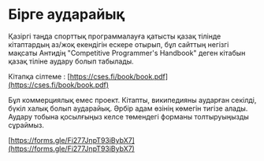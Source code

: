 # Бірге аударайық

Қазіргі таңда спорттық программалауға қатысты қазақ тілінде кітаптардың аз/жоқ екендігін ескере отырып, бұл сайттың негізгі мақсаты Антидің "Competitive Programmer's Handbook" деген кітабын қазақ тіліне аудару болып табылады. 

Кітапқа сілтеме : [https://cses.fi/book/book.pdf](https://cses.fi/book/book.pdf)

Бұл коммерциялық емес проект. Кітапты, википедияны аударған секілді, бүкіл халық болып аударайық. Әрбір адам өзінің көмегін тигізе алады. Аудару тобына қосылғыңыз келсе төмендегі форманы толтыруыңызды сұраймыз. 

[https://forms.gle/Fi277JnpT93iBybX7](https://forms.gle/Fi277JnpT93iBybX7)


